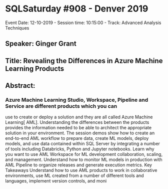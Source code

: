 # SQLSaturday #908 - Denver 2019
Event Date: 12-10-2019 - Session time: 10:15:00 - Track: Advanced Analysis Techniques
## Speaker: Ginger Grant
## Title: Revealing the Differences in Azure Machine Learning Products
## Abstract:
### Azure Machine Learning Studio, Workspace, Pipeline and Service are different products which you can
use to create or deploy a solution and they are all called Azure Machine Learning[ AML]. Understanding
the differences between the products provides the information needed to be able to architect the
appropriate solution in your environment. The session demos show how to create an end-to-end AML
workflow to prepare data, create ML models, deploy models, and use data contained within SQL Server
by integrating a number of tools including Databricks, Python and Jupyter notebooks. Learn why you
want to use AML Workspace for ML development collaboration, scaling, and management. Understand
how to monitor ML models in production with AML Pipeline to organize releases and generate
execution metrics.
Key Takeaways
Understand how to use AML products to work in collaborative environments, use ML created from a
number of different tools and languages, implement version controls, and moni
